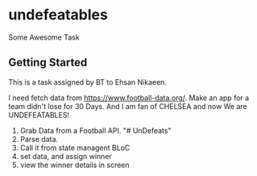 # undefeatables

Some Awesome Task

## Getting Started

This is a task assigned by BT to Ehsan Nikaeen.

I need fetch data from https://www.football-data.org/. Make an app for a team didn't lose for 30 Days.
And I am fan of CHELSEA and now We are UNDEFEATABLES!

1. Grab Data from a Football API. "# UnDefeats"
2. Parse data.
3. Call it from state managent BLoC
4. set data, and assign winner
5. view the winner details in screen
